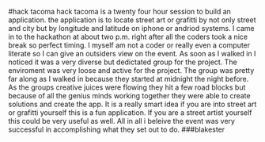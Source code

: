 #hack tacoma
   hack tacoma is a twenty four hour session to build an application. the application is to locate street art or grafitti by not only street and city but by longitude and latitude on iphone or andriod systems. I came in to the hackathon at about two p.m. right after all the coders took a nice break so perfect timing. I myself am not a coder or really even a computer literate so I can give an outsiders view on the event. As soon as I walked in I noticed it was a very diverse but dedictated group for the project. The enviroment was very loose and active for the project. The group was pretty far along as I walked in because they started at midnight the night before. As the groups creative juices were flowing they hit a few road blocks but because of all the genius minds working together they were able to create solutions and create the app. It is a really smart idea if you are into street art or grafitti yourself this is a fun application. If you are a street artist yourself this could be very useful as well. All in all i beleive the event was very successful in accomplishing what they set out to do.
   ###blakester 


